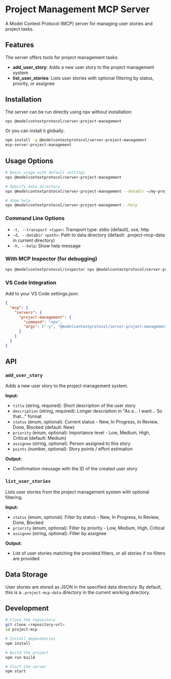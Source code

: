 # Project Management MCP Server

A Model Context Protocol (MCP) server for managing user stories and project tasks.

## Features

The server offers tools for project management tasks:

- **add_user_story**: Adds a new user story to the project management system
- **list_user_stories**: Lists user stories with optional filtering by status, priority, or assignee

## Installation

The server can be run directly using npx without installation:

```bash
npx @modelcontextprotocol/server-project-management
```

Or you can install it globally:

```bash
npm install -g @modelcontextprotocol/server-project-management
mcp-server-project-management
```

## Usage Options

```bash
# Basic usage with default settings
npx @modelcontextprotocol/server-project-management

# Specify data directory
npx @modelcontextprotocol/server-project-management --dataDir ~/my-project-data

# Show help
npx @modelcontextprotocol/server-project-management --help
```

### Command Line Options

- `-t, --transport <type>`: Transport type: stdio (default), sse, http
- `-d, --dataDir <path>`: Path to data directory (default: .project-mcp-data in current directory)
- `-h, --help`: Show help message

### With MCP Inspector (for debugging)

```bash
npx @modelcontextprotocol/inspector npx @modelcontextprotocol/server-project-management
```

### VS Code Integration

Add to your VS Code settings.json:

```json
{
  "mcp": {
    "servers": {
      "project-management": {
        "command": "npx",
        "args": ["-y", "@modelcontextprotocol/server-project-management"]
      }
    }
  }
}
```

## API

### `add_user_story`

Adds a new user story to the project management system.

**Input:**
- `title` (string, required): Short description of the user story
- `description` (string, required): Longer description in "As a... I want... So that..." format
- `status` (enum, optional): Current status - New, In Progress, In Review, Done, Blocked (default: New)
- `priority` (enum, optional): Importance level - Low, Medium, High, Critical (default: Medium)
- `assignee` (string, optional): Person assigned to this story
- `points` (number, optional): Story points / effort estimation

**Output:**
- Confirmation message with the ID of the created user story

### `list_user_stories`

Lists user stories from the project management system with optional filtering.

**Input:**
- `status` (enum, optional): Filter by status - New, In Progress, In Review, Done, Blocked
- `priority` (enum, optional): Filter by priority - Low, Medium, High, Critical
- `assignee` (string, optional): Filter by assignee

**Output:**
- List of user stories matching the provided filters, or all stories if no filters are provided

## Data Storage

User stories are stored as JSON in the specified data directory. By default, this is a `.project-mcp-data` directory in the current working directory.

## Development

```bash
# Clone the repository
git clone <repository-url>
cd project-mcp

# Install dependencies
npm install

# Build the project
npm run build

# Start the server
npm start
```